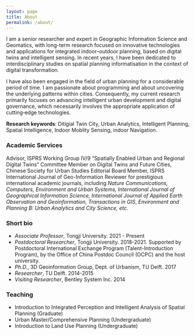```yaml
---
layout: page
title: About
permalink: /about/
---
```


I am a senior researcher and expert in Geographic Information Science and Geomatics, with long-term research focused on innovative technologies and applications for integrated indoor–outdoor planning, based on digital twins and intelligent sensing. In recent years, I have been dedicated to interdisciplinary studies on spatial planning informatisation in the context of digital transformation. 

I have also been engaged in the field of urban planning for a considerable period of time. I am passionate about programming and about uncovering the underlying patterns within cities. Consequently, my current research primarily focuses on advancing intelligent urban development and digital governance, which necessarily involves the appropriate application of cutting‑edge technologies.

**Research keywords**: Ditigial Twin City, Urban Analytics, Intelligent Planning, Spatial Intelligence, Indoor Moblity Sensing, indoor Navigation.

### Academic Services
Advisor, ISPRS Working Group IV/9 “Spatially Enabled Urban and Regional Digital Twins”
Committee Member on Digital Twins and Future Cities, Chinese Society for Urban Studies
Editorial Board Member, ISPRS International Journal of Geo-Information
Reviewer for prestigious international academic journals, including *Nature Communications, Computers, Environment and Urban Systems, International Journal of Geographical Information Science, International Journal of Applied Earth Observation and Geoinformation, Transactions in GIS*, *Environment and Planning B: Urban Analytics and City Science, etc.*

### Short bio
- *Associate Professor*, Tongji University. 2021 - Present
- *Postdoctoral Researcher*, Tongji University. 2018-2021.  Supported by Postdoctoral International Exchange Program (Talent-Introduction Program), by the Office of China Postdoc Council (OCPC) and the host university.
- *Ph.D.*, 3D Geoinformation Group, Dept. of Urbanism, TU Delft. 2017  
- *Researcher*, TU Delft. 2014-2015
- *Visiting Researcher*, Bentley System Inc. 2014


### Teaching
- Introduction to Integrated Perception and Intelligent Analysis of Spatial Planning (Graduate)
- Urban Master/Comprehensive Planning (Undergraduate)
- Introduction to Land Use Planning (Undergraduate)
